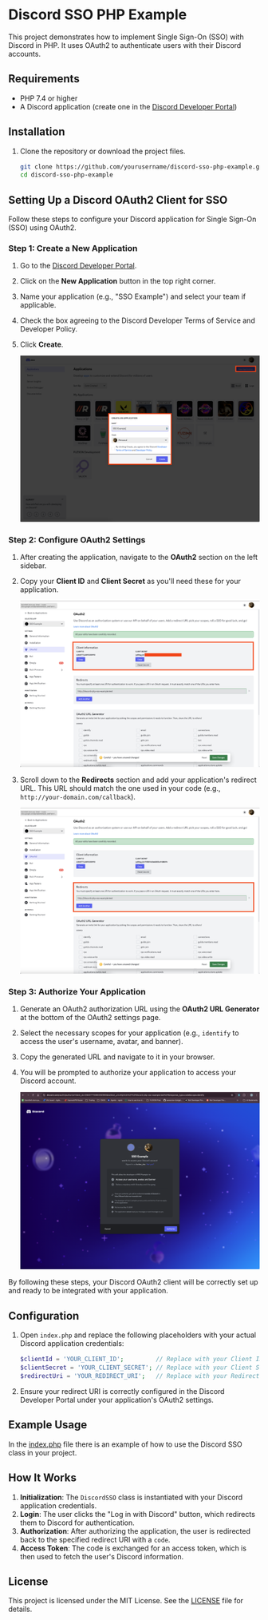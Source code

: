 # Discord SSO PHP Example

This project demonstrates how to implement Single Sign-On (SSO) with Discord in PHP. It uses OAuth2 to authenticate
users with their Discord accounts.

## Requirements

- PHP 7.4 or higher
- A Discord application (create one in the [Discord Developer Portal](#setting-up-a-discord-oauth2-client-for-sso))

## Installation

1. Clone the repository or download the project files.

   ```bash
   git clone https://github.com/yourusername/discord-sso-php-example.git
   cd discord-sso-php-example
   ```

## Setting Up a Discord OAuth2 Client for SSO

Follow these steps to configure your Discord application for Single Sign-On (SSO) using OAuth2.

### Step 1: Create a New Application

1. Go to the [Discord Developer Portal](https://discord.com/developers/applications).
2. Click on the **New Application** button in the top right corner.
3. Name your application (e.g., "SSO Example") and select your team if applicable.
4. Check the box agreeing to the Discord Developer Terms of Service and Developer Policy.
5. Click **Create**.

   ![Create New Application](./images/step1.png)

### Step 2: Configure OAuth2 Settings

1. After creating the application, navigate to the **OAuth2** section on the left sidebar.
2. Copy your **Client ID** and **Client Secret** as you'll need these for your application.

   ![OAuth2 Settings](./images/step2.png)

3. Scroll down to the **Redirects** section and add your application's redirect URL. This URL should match the one used
   in your code (e.g., `http://your-domain.com/callback`).

   ![Redirects Configuration](./images/step3.png)

### Step 3: Authorize Your Application

1. Generate an OAuth2 authorization URL using the **OAuth2 URL Generator** at the bottom of the OAuth2 settings page.
2. Select the necessary scopes for your application (e.g., `identify` to access the user's username, avatar, and
   banner).
3. Copy the generated URL and navigate to it in your browser.
4. You will be prompted to authorize your application to access your Discord account.

   ![Authorize Application](./images/result.png)

By following these steps, your Discord OAuth2 client will be correctly set up and ready to be integrated with your
application.

## Configuration

1. Open `index.php` and replace the following placeholders with your actual Discord application credentials:

   ```php
   $clientId = 'YOUR_CLIENT_ID';         // Replace with your Client ID
   $clientSecret = 'YOUR_CLIENT_SECRET'; // Replace with your Client Secret
   $redirectUri = 'YOUR_REDIRECT_URI';   // Replace with your Redirect URI
   ```

2. Ensure your redirect URI is correctly configured in the Discord Developer Portal under your application's OAuth2
   settings.

## Example Usage

In the [index.php](index.php) file there is an example of how to use the Discord SSO class in your project.

## How It Works

1. **Initialization**: The `DiscordSSO` class is instantiated with your Discord application credentials.
2. **Login**: The user clicks the "Log in with Discord" button, which redirects them to Discord for authentication.
3. **Authorization**: After authorizing the application, the user is redirected back to the specified redirect URI with
   a `code`.
4. **Access Token**: The code is exchanged for an access token, which is then used to fetch the user's Discord
   information.

## License

This project is licensed under the MIT License. See the [LICENSE](LICENSE) file for details.

